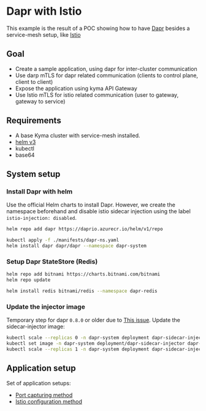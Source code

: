 # Dapr with Istio

This example is the result of a POC showing how to have [Dapr](https://dapr.io/) besides a service-mesh setup, like [Istio](https://istio.io/latest/)

## Goal
- Create a sample application, using dapr for inter-cluster communication
- Use darp mTLS for dapr related communication (clients to control plane, client to client)
- Expose the application using kyma API Gateway
- Use Istio mTLS for istio related communication (user to gateway, gateway to service)

## Requirements
- A base Kyma cluster with service-mesh installed.
- [helm v3](https://helm.sh/)
- kubectl
- base64

## System setup

### Install Dapr with helm
Use the official Helm charts to install Dapr. However, we create the namespace beforehand and disable istio sidecar injection using the label `istio-injection: disabled`.

```bash
helm repo add dapr https://daprio.azurecr.io/helm/v1/repo

kubectl apply -f ./manifests/dapr-ns.yaml
helm install dapr dapr/dapr --namespace dapr-system
```

### Setup Dapr StateStore (Redis)
```bash
helm repo add bitnami https://charts.bitnami.com/bitnami
helm repo update

helm install redis bitnami/redis --namespace dapr-redis
```

### Update the injector image
Temporary step for dapr `0.8.0` or older due to [This issue](https://github.com/dapr/dapr/issues/1650). 
Update the sidecar-injector image:

```bash
kubectl scale --replicas 0 -n dapr-system deployment dapr-sidecar-injector
kubectl set image -n dapr-system deployment/dapr-sidecar-injector dapr-sidecar-injector=piotrmsc/dapr:dev2 --record
kubectl scale --replicas 1 -n dapr-system deployment dapr-sidecar-injector
```

## Application setup
Set of application setups:
- [Port capturing method](./port-capture.md)
- [Istio configuration method](./)
